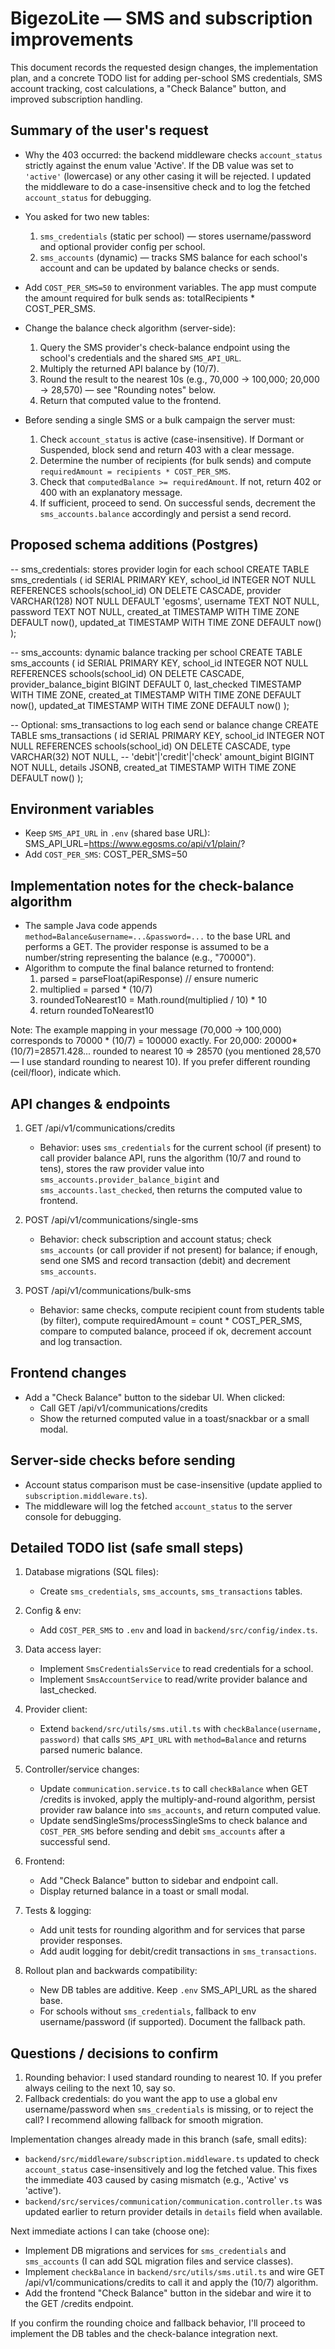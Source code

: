 BigezoLite — SMS and subscription improvements
===============================================

This document records the requested design changes, the implementation plan, and a concrete TODO list for adding per-school SMS credentials, SMS account tracking, cost calculations, a "Check Balance" button, and improved subscription handling.

Summary of the user's request
-----------------------------
- Why the 403 occurred: the backend middleware checks `account_status` strictly against the enum value 'Active'. If the DB value was set to `'active'` (lowercase) or any other casing it will be rejected. I updated the middleware to do a case-insensitive check and to log the fetched `account_status` for debugging.

- You asked for two new tables:
  1. `sms_credentials` (static per school) — stores username/password and optional provider config per school.
  2. `sms_accounts` (dynamic) — tracks SMS balance for each school's account and can be updated by balance checks or sends.

- Add `COST_PER_SMS=50` to environment variables. The app must compute the amount required for bulk sends as: totalRecipients * COST_PER_SMS.

- Change the balance check algorithm (server-side):
  1. Query the SMS provider's check-balance endpoint using the school's credentials and the shared `SMS_API_URL`.
  2. Multiply the returned API balance by (10/7).
  3. Round the result to the nearest 10s (e.g., 70,000 -> 100,000; 20,000 -> 28,570) — see "Rounding notes" below.
  4. Return that computed value to the frontend.

- Before sending a single SMS or a bulk campaign the server must:
  1. Check `account_status` is active (case-insensitive). If Dormant or Suspended, block send and return 403 with a clear message.
  2. Determine the number of recipients (for bulk sends) and compute `requiredAmount = recipients * COST_PER_SMS`.
  3. Check that `computedBalance >= requiredAmount`. If not, return 402 or 400 with an explanatory message.
  4. If sufficient, proceed to send. On successful sends, decrement the `sms_accounts.balance` accordingly and persist a send record.

Proposed schema additions (Postgres)
-----------------------------------
-- sms_credentials: stores provider login for each school
CREATE TABLE sms_credentials (
  id SERIAL PRIMARY KEY,
  school_id INTEGER NOT NULL REFERENCES schools(school_id) ON DELETE CASCADE,
  provider VARCHAR(128) NOT NULL DEFAULT 'egosms',
  username TEXT NOT NULL,
  password TEXT NOT NULL,
  created_at TIMESTAMP WITH TIME ZONE DEFAULT now(),
  updated_at TIMESTAMP WITH TIME ZONE DEFAULT now()
);

-- sms_accounts: dynamic balance tracking per school
CREATE TABLE sms_accounts (
  id SERIAL PRIMARY KEY,
  school_id INTEGER NOT NULL REFERENCES schools(school_id) ON DELETE CASCADE,
  provider_balance_bigint BIGINT DEFAULT 0,
  last_checked TIMESTAMP WITH TIME ZONE,
  created_at TIMESTAMP WITH TIME ZONE DEFAULT now(),
  updated_at TIMESTAMP WITH TIME ZONE DEFAULT now()
);

-- Optional: sms_transactions to log each send or balance change
CREATE TABLE sms_transactions (
  id SERIAL PRIMARY KEY,
  school_id INTEGER NOT NULL REFERENCES schools(school_id) ON DELETE CASCADE,
  type VARCHAR(32) NOT NULL, -- 'debit'|'credit'|'check'
  amount_bigint BIGINT NOT NULL,
  details JSONB,
  created_at TIMESTAMP WITH TIME ZONE DEFAULT now()
);

Environment variables
---------------------
- Keep `SMS_API_URL` in `.env` (shared base URL):
  SMS_API_URL=https://www.egosms.co/api/v1/plain/?
- Add `COST_PER_SMS`:
  COST_PER_SMS=50

Implementation notes for the check-balance algorithm
--------------------------------------------------
- The sample Java code appends `method=Balance&username=...&password=...` to the base URL and performs a GET. The provider response is assumed to be a number/string representing the balance (e.g., "70000").
- Algorithm to compute the final balance returned to frontend:
  1. parsed = parseFloat(apiResponse) // ensure numeric
  2. multiplied = parsed * (10/7)
  3. roundedToNearest10 = Math.round(multiplied / 10) * 10
  4. return roundedToNearest10

Note: The example mapping in your message (70,000 -> 100,000) corresponds to 70000 * (10/7) = 100000 exactly. For 20,000: 20000*(10/7)=28571.428... rounded to nearest 10 => 28570 (you mentioned 28,570 — I use standard rounding to nearest 10). If you prefer different rounding (ceil/floor), indicate which.

API changes & endpoints
-----------------------
1. GET /api/v1/communications/credits
	- Behavior: uses `sms_credentials` for the current school (if present) to call provider balance API, runs the algorithm (10/7 and round to tens), stores the raw provider value into `sms_accounts.provider_balance_bigint` and `sms_accounts.last_checked`, then returns the computed value to frontend.

2. POST /api/v1/communications/single-sms
	- Behavior: check subscription and account status; check `sms_accounts` (or call provider if not present) for balance; if enough, send one SMS and record transaction (debit) and decrement `sms_accounts`.

3. POST /api/v1/communications/bulk-sms
	- Behavior: same checks, compute recipient count from students table (by filter), compute requiredAmount = count * COST_PER_SMS, compare to computed balance, proceed if ok, decrement account and log transaction.

Frontend changes
----------------
- Add a "Check Balance" button to the sidebar UI. When clicked:
  - Call GET /api/v1/communications/credits
  - Show the returned computed value in a toast/snackbar or a small modal.

Server-side checks before sending
-------------------------------
- Account status comparison must be case-insensitive (update applied to `subscription.middleware.ts`).
- The middleware will log the fetched `account_status` to the server console for debugging.

Detailed TODO list (safe small steps)
------------------------------------
1. Database migrations (SQL files):
	- Create `sms_credentials`, `sms_accounts`, `sms_transactions` tables.

2. Config & env:
	- Add `COST_PER_SMS` to `.env` and load in `backend/src/config/index.ts`.

3. Data access layer:
	- Implement `SmsCredentialsService` to read credentials for a school.
	- Implement `SmsAccountService` to read/write provider balance and last_checked.

4. Provider client:
	- Extend `backend/src/utils/sms.util.ts` with `checkBalance(username, password)` that calls `SMS_API_URL` with `method=Balance` and returns parsed numeric balance.

5. Controller/service changes:
	- Update `communication.service.ts` to call `checkBalance` when GET /credits is invoked, apply the multiply-and-round algorithm, persist provider raw balance into `sms_accounts`, and return computed value.
	- Update sendSingleSms/processSingleSms to check balance and `COST_PER_SMS` before sending and debit `sms_accounts` after a successful send.

6. Frontend:
	- Add "Check Balance" button to sidebar and endpoint call.
	- Display returned balance in a toast or small modal.

7. Tests & logging:
	- Add unit tests for rounding algorithm and for services that parse provider responses.
	- Add audit logging for debit/credit transactions in `sms_transactions`.

8. Rollout plan and backwards compatibility:
	- New DB tables are additive. Keep `.env` SMS_API_URL as the shared base.
	- For schools without `sms_credentials`, fallback to env username/password (if supported). Document the fallback path.

Questions / decisions to confirm
------------------------------
1. Rounding behavior: I used standard rounding to nearest 10. If you prefer always ceiling to the next 10, say so.
2. Fallback credentials: do you want the app to use a global env username/password when `sms_credentials` is missing, or to reject the call? I recommend allowing fallback for smooth migration.

Implementation changes already made in this branch (safe, small edits):
- `backend/src/middleware/subscription.middleware.ts` updated to check `account_status` case-insensitively and log the fetched value. This fixes the immediate 403 caused by casing mismatch (e.g., 'Active' vs 'active').
- `backend/src/services/communication/communication.controller.ts` was updated earlier to return provider details in `details` field when available.

Next immediate actions I can take (choose one):
- Implement DB migrations and services for `sms_credentials` and `sms_accounts` (I can add SQL migration files and service classes).
- Implement `checkBalance` in `backend/src/utils/sms.util.ts` and wire GET /api/v1/communications/credits to call it and apply the (10/7) algorithm.
- Add the frontend "Check Balance" button in the sidebar and wire it to the GET /credits endpoint.

If you confirm the rounding choice and fallback behavior, I'll proceed to implement the DB tables and the check-balance integration next.
